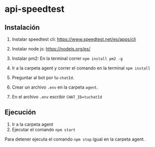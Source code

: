 # api-speedtest
## Instalación
1. Instalar speedtest cli: https://www.speedtest.net/es/apps/cli

2. Instalar node js: https://nodejs.org/es/

3. Instalar pm2: En la terminal correr `npm install pm2 -g`

4. Ir a la carpeta agent y correr el comando en la terminal `npm install`

5. Preguntar al bot por tu `chatId`.

6. Crear un archivo `.env` en la carpeta `agent`.

7. En el archivo `.env` escribir `CHAT_ID=tuchatId`

## Ejecución

1. Ir a la carpeta agent
2. Ejecutar el comando `npm start`

Para detener ejecuta el comando `npm stop` igual en la carpeta agent.